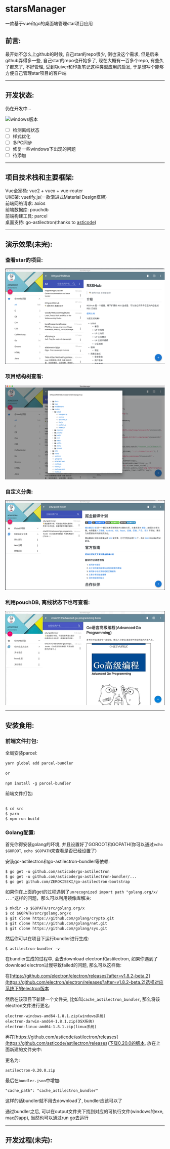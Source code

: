 # starsManager

一款基于vue和go的桌面端管理star项目应用

## 前言:

最开始不怎么上github的时候, 自己star的repo很少, 倒也没这个需求, 但是后来github弄得多一些, 自己star的repo也开始多了, 现在大概有一百多个repo, 有些久了都忘了, 不好管理, 受到Quiver和印象笔记这种类型应用的启发, 于是想写个能够方便自己管理star项目的客户端

---

## 开发状态:

仍在开发中...  

![windows版本](http://p0w4szagp.bkt.clouddn.com/starsManager/yaoming.jpeg?imageView2/1/w/200/h/200/format/jpg/q/75|imageslim)

- [ ] 检测离线状态   
- [ ] 样式优化   
- [ ] 多PC同步   
- [ ] 修复一些windows下出现的问题  
- [ ] 待添加  

---

## 项目技术栈和主要框架:

Vue全家桶: vue2 + vuex + vue-router  
UI框架: vuetify.js(一款渐进式Material Design框架)  
前端网络请求: axios  
前端数据库: pouchdb  
前端构建工具: parcel  
桌面支持: go-astilectron(thanks to [asticode](https://github.com/asticode)) 

--- 

## 演示效果(未完):

### 查看star的项目:

![see_starred_repo.png](./pics/see_starred_repo.png)

### 项目结构树查看:

![see_tree.png](./pics/see_tree.png)

### 自定义分类:

![custom_classification.png](./pics/custom_classification.png)

### 利用pouchDB, 离线状态下也可查看:

![offline.gif](./pics/offline.gif)

---

## 安装食用:

### 前端文件打包:

全局安装parcel:  

```
yarn global add parcel-bundler

or

npm install -g parcel-bundler

```

前端文件打包:  

```

$ cd src
$ yarn 
$ npm run build

```

### Golang配置:

首先你得安装golang的环境, 并且设置好了GOROOT和GOPATH(你可以通过`echo $GOROOT`, `echo $GOPATH`来查看是否已经设置了)  

安装go-astilectron和go-astilectron-bundler等依赖:  

```
$ go get -u github.com/asticode/go-astilectron
$ go get -u github.com/asticode/go-astilectron-bundler/...
$ go get github.com/ZEROKISEKI/go-astilectron-bootstrap

```

如果你在上面的get的过程遇到了`unrecognized import path "golang.org/x/ ..."`这样的问题，那么可以利用镜像库解决:  

```
$ mkdir -p $GOPATH/src/golang.org/x
$ cd $GOPATH/src/golang.org/x
$ git clone https://github.com/golang/crypto.git
$ git clone https://github.com/golang/net.git
$ git clone https://github.com/golang/sys.git
```

然后你可以在项目下运行bundler进行生成:  

```
$ astilectron-bundler -v
```

在bundler生成的过程中, 会去download electron和astilectron, 如果你遇到了download electron过慢导致failed的问题, 那么可以这样做:  

在[https://github.com/electron/electron/releases?after=v1.8.2-beta.2](https://github.com/electron/electron/releases?after=v1.8.2-beta.2)选择对应系统下的electron版本  

然后在该项目下新建一个文件夹, 比如叫`cache_astilectron_bundler`, 那么将该electron文件进行更名:

```
electron-windows-amd64-1.8.1.zip(windows系统)
electron-darwin-amd64-1.8.1.zip(OSX系统)
electron-linux-amd64-1.8.1.zip(linux系统)
```

再在[https://github.com/asticode/astilectron/releases](https://github.com/asticode/astilectron/releases)下载0.20.0的版本, 放在上面新建的文件夹中:

更名为:

```
astilectron-0.20.0.zip
```

最后在`bundler.json`中增加:

```
"cache_path": "cache_astilectron_bundler"
```

这样的话bundler就不用去download了, bundler应该可以了

通过bundler之后, 可以在output文件夹下找到对应的可执行文件(windows的exe, mac的app), 当然也可以通过run go去运行

---

## 开发过程(未完):






